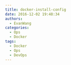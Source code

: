 ```yaml
---
title: docker-install-config
date: 2016-12-02 19:48:34
authors:
  - EvanWang
categories:
  - Ops
  - Docker
tags:
  - Docker
  - Ops
  - DevOps
---
```


<!-- more -->